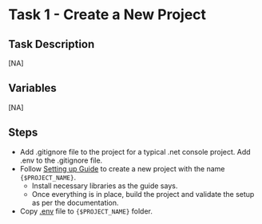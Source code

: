 # Task 1 - Create a New Project

## Task Description

[NA]

## Variables

[NA]

## Steps

- Add .gitignore file to the project for a typical .net console project. Add .env to the .gitignore file.
- Follow  [Setting up Guide](docs/1-getting-started/1-setting-up.md) to create a new project with the name `{$PROJECT_NAME}`.
  - Install necessary libraries as the guide says.
  - Once everything is in place, build the project and validate the setup as per the documentation.
- Copy [.env](.env) file to `{$PROJECT_NAME}` folder.
